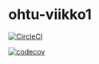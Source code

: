 # ohtu-viikko1

[![CircleCI](https://circleci.com/gh/hannajan/ohtu-viikko1.svg?style=svg)](https://circleci.com/gh/hannajan/ohtu-viikko1)

[![codecov](https://codecov.io/gh/hannajan/ohtu-viikko1/branch/master/graph/badge.svg)](https://codecov.io/gh/hannajan/ohtu-viikko1)